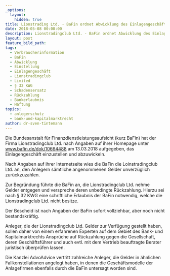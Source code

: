 ```yaml
---
_options:
  layout:
    hidden: true
title: Lionstrading Ltd. - BaFin ordnet Abwicklung des Einlagengeschäfts an
date: 2018-05-08 00:00:00
description: Lionstradingclub Ltd. - BaFin ordnet Abwicklung des Einlagengeschäfts an.
layout: post
feature_bild_path:
tags:
  - Verbraucherinformation
  - BaFin
  - Abwicklung
  - Einstellung
  - Einlagengeschäft
  - Lionstradingclub
  - Limited
  - § 32 KWG
  - Schadensersatz
  - Rückzahlung
  - Bankerlaubnis
  - Haftung
topics:
  - anlegerschutz
  - bank-und-kapitalmarktrecht
author: dr-sven-tintemann
---
```


Die Bundesanstalt für Finanzdienstleistungsaufsicht (kurz BaFin) hat der Firma Lionstradingclub Ltd. nach Angaben auf ihrer Homepage unter www.bafin.de/dok/10664488 am 13.03.2018 aufgegeben, das Einlagengeschäft einzustellen und abzuwickeln.

Nach Angaben auf ihrer Internetseite wies die BaFin die Loinstradingclub Ltd. an, den Anlegern sämtliche angenommenen Gelder unverzüglich zurückzuzahlen.

Zur Begründung führte die BaFin an, die Lionstradingclub Ltd. nehme Gelder entgegen und verspreche deren unbedingte Rückzahlung. Hierzu sei nach § 32 KWG eine schriftliche Erlaubnis der BaFin notwendig, welche die Lionstradingclub Ltd. nicht besitze.

Der Bescheid ist nach Angaben der BaFin sofort vollziehbar, aber noch nicht bestandskräftig.

Anleger, die der Lionstradingclub Ltd. Gelder zur Verfügung gestellt haben, sollen daher von einem erfahrenen Experten auf dem Gebiet des Bank- und Kapitalmarktrechts Ansprüche auf Rückzahlung gegen die Gesellschaft, deren Geschäftsführer und auch evtl. mit dem Vertrieb beauftragte Berater juristisch überprüfen lassen.

Die Kanzlei AdvoAdvice vertritt zahlreiche Anleger, die Gelder in ähnlichen Fallkonstellationen angelegt haben, in denen die Geschäftsmodelle der Anlagefirmen ebenfalls durch die BaFin untersagt worden sind.
